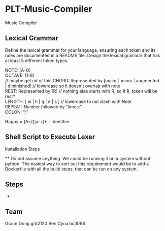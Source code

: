 # PLT-Music-Compiler
Music Compiler

## Lexical Grammar
Define the lexical grammar for your language, ensuring each token and its rules are
documented in a README file. Design the lexical grammar that has at least 5 different
token types.

NOTE: [A-G] <br>
OCTAVE: [1-8] <br>
// maybe get rid of this CHORD: Represented by [major | minor | augmented | diminished] // lowercase so it doesn't overlap with note <br>
REST: Represented by [R] // nothing else starts with R, so if R, token will be rest? <br>
LENGTH: [ w | h | q | e | s ] // lowercase to not clash with Note <br>
REPEAT: Number followed by "times:" <br>
COLON: ":" <br>

Happy = [A-Z][a-z]* - Identifier


## Shell Script to Execute Lexer
Installation Steps <br>

** Do not assume anything. We could be running it on a system without python. The easiest way to sort out this requirement would be to add a Dockerfile with all the build steps, that can be run on any system.


## Steps
- 

## Team
Grace Dong grd2120
Ben Cyna bc3096 


